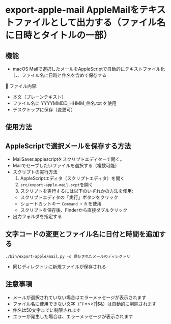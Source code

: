 # export-apple-mail AppleMailをテキストファイルとして出力する（ファイル名に日時とタイトルの一部）

## 機能
- macOS Mailで選択したメールをAppleScriptで自動的にテキストファイル化し、ファイル名に日時と件名を含めて保存する

📄 ファイル内容:
- 本文（プレーンテキスト）
- ファイル名に YYYYMMDD_HHMM_件名.txt を使用
- デスクトップに保存（変更可）

## 使用方法

## AppleScriptで選択メールを保存する方法
- MailSaver.applescriptをスクリプトエディターで開く。
- Mailでセーブしたいファイルを選択する（複数可能）
- スクリプトの実行方法
  1. AppleScriptエディタ（スクリプトエディタ）を開く
  2. `src/export-apple-mail.scpt`を開く
  3. スクリプトを実行するには以下のいずれかの方法を使用:
   - スクリプトエディタの「実行」ボタンをクリック
   - ショートカットキー `Command + R` を使用
   - スクリプトを保存後、Finderから直接ダブルクリック
- 出力フォルダを指定する


## 文字コードの変更とファイル名に日付と時間を追加する
```
./bin/export-apple/mail.py -o 保存されたメールのディレクトリ
```
- 同じディレクトリに新規ファイルが保存される

## 注意事項
- メールが選択されていない場合はエラーメッセージが表示されます
- ファイル名に使用できない文字（\"/:*<>?|$&）は自動的に削除されます
- 件名は50文字までに制限されます
- エラーが発生した場合は、エラーメッセージが表示されます
